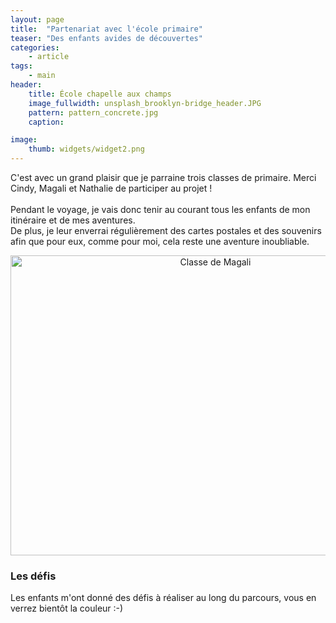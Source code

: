 ```yaml
---
layout: page
title:  "Partenariat avec l'école primaire"
teaser: "Des enfants avides de découvertes"
categories:
    - article
tags:
    - main
header:
    title: École chapelle aux champs
    image_fullwidth: unsplash_brooklyn-bridge_header.JPG
    pattern: pattern_concrete.jpg
    caption: 

image:
    thumb: widgets/widget2.png
---
```


C'est avec un grand plaisir que je parraine trois classes de primaire. Merci Cindy, Magali et Nathalie de participer au projet ! <br/>
<br/>
Pendant le voyage, je vais donc tenir au courant tous les enfants de mon itinéraire et de mes aventures.<br/>
De plus, je leur enverrai régulièrement des cartes postales et des souvenirs afin que pour eux, comme pour moi, cela reste une aventure inoubliable.<br/>

<center><a data-flickr-embed="true" data-footer="true"  href="https://www.flickr.com/photos/adeuxline/27868332899/in/album-72157689317167232/" title="Classe de Magali"><img src="https://farm5.staticflickr.com/4743/27868332899_e8458827d8_z.jpg" width="640" height="480" alt="Classe de Magali"></a><script async src="//embedr.flickr.com/assets/client-code.js" charset="utf-8"></script></center>

### Les défis
Les enfants m'ont donné des défis à réaliser au long du parcours, vous en verrez bientôt la couleur :-)

